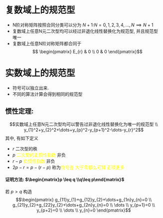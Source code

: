 # 复数域上的规范型
- N阶对称矩阵按照合同分类可以分为 $N+1$:$N=0,1,2,3,4,\dots,N\implies N+1$
- 复数域上任意N元二次型均可以经过非退化线性替换化为规范型, 并且规范型唯一
- 复数域上任意N阶对称矩阵都合同于$$
\begin{pmatrix}
E_{r} & 0 \\
0 & 0
\end{pmatrix}$$

# 实数域上的规范型
- 符号可以独立出来.
- 不同的算法计算会得到相同的规范型
## 惯性定理:
$$实数域上任意N元二次型均可以警告过非退化线性替换化为唯一的规范型 \\
y_{1}^2+y_{2}^2+\dots+y_{p}^2-y_{p+1}^2-\dots-y_{r}^2$$
其中, 有如下定义
- $r$ 二次型的秩
- $p$ <font color="#ffff00">二次型的正惯性指数</font> 非负
- $r-p$ <font color="#ffff00">负惯性指数</font> 非负
- $2p-r = p-(r-p)$ 称为<font color="#ffff00">符号差 大于零那么可知 正项更多</font>

#### 证明方法: $\begin{matrix}p \leq q \\q\leq p\end{matrix}$
若 $p>q$  构造$$\begin{pmatrix}
g_{11}y_{1}+g_{12}y_{2}+\dots+g_{1n}y_{n}=0 \\
g_{21}y_{2}+g_{22}y_{2}+\dots+g_{2n}y_{n}=0 \\
\dots \\
y_{p+1}=0 \\
y_{p+2}=0 \\
\dots \\
y_{n}=0
\end{pmatrix}$$

